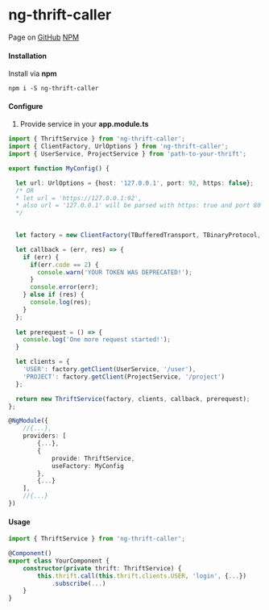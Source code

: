 # ng-thrift-caller
Page on  [GitHub](https://github.com/STih07/ng-thrift-caller)
[NPM](https://www.npmjs.com/package/ng-thrift-caller)

#### Installation
Install via **npm**
```
npm i -S ng-thrift-caller
```

#### Configure

1. Provide service in your **app.module.ts**
```typescript
import { ThriftService } from 'ng-thrift-caller';
import { ClientFactory, UrlOptions } from 'ng-thrift-caller';
import { UserService, ProjectService } from 'path-to-your-thrift';
```
```typescript
export function MyConfig() {

  let url: UrlOptions = {host: '127.0.0.1', port: 92, https: false};
  /* OR 
  * let url = 'https://127.0.0.1:92',
  * also url = '127.0.0.1' will be parsed with https: true and port 80
  */
  

  let factory = new ClientFactory(TBufferedTransport, TBinaryProtocol, createXHRConnection, createXHRClient, url);

  let callback = (err, res) => {
    if (err) {
      if(err.code == 2) {
        console.warn('YOUR TOKEN WAS DEPRECATED!');
      }
      console.error(err);
    } else if (res) {
      console.log(res);
    }
  };
  
  let prerequest = () => {
    console.log('One more request started!');
  }

  let clients = {
    'USER': factory.getClient(UserService, '/user'),
    'PROJECT': factory.getClient(ProjectService, '/project')
  };

  return new ThriftService(factory, clients, callback, prerequest);
};
```
```typescript
@NgModule({
    //{...},
    providers: [
        {...},
        { 
            provide: ThriftService,
            useFactory: MyConfig
        },
        {...}
    ],
    //{...}
})
```

#### Usage
```typescript
import { ThriftService } from 'ng-thrift-caller';

@Component()
export class YourComponent {
    constructor(private thrift: ThriftService) {
        this.thrift.call(this.thrift.clients.USER, 'login', {...})
            .subscribe(...)
    }
}
```
